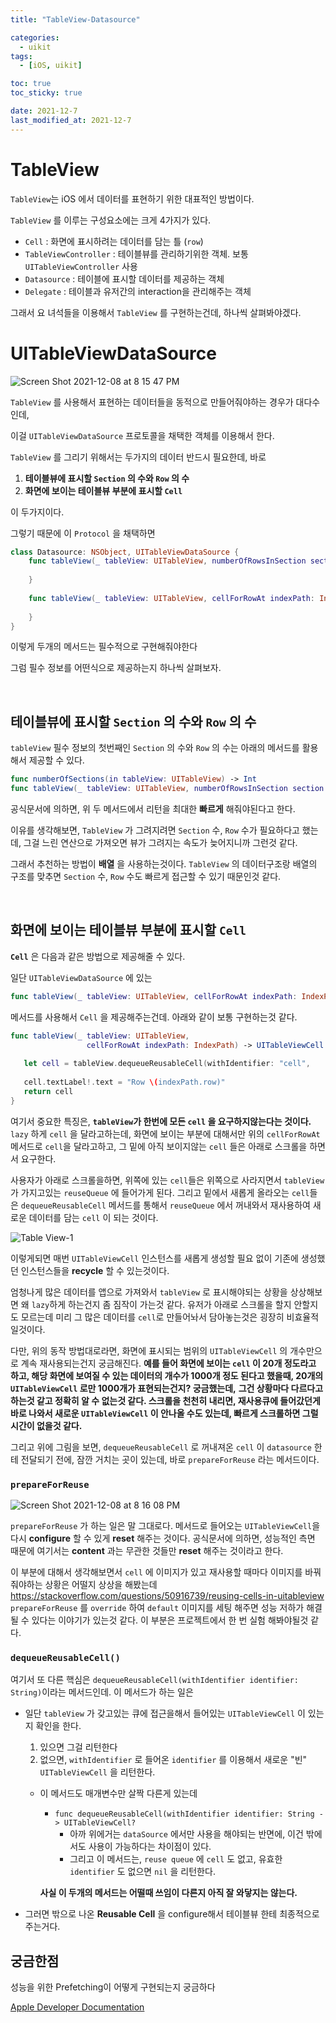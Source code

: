 ```yaml
---
title: "TableView-Datasource"

categories:
  - uikit
tags:
  - [iOS, uikit]

toc: true
toc_sticky: true

date: 2021-12-7
last_modified_at: 2021-12-7
---
```



# TableView

`TableView`는 iOS 에서 데이터를 표현하기 위한 대표적인 방법이다.

`TableView` 를 이루는 구성요소에는 크게 4가지가 있다.

- `Cell` : 화면에 표시하려는 데이터를 담는 틀 (`row`)
- `TableViewController` : 테이블뷰를 관리하기위한 객체. 보통 `UITableViewController` 사용
- `Datasource` : 테이블에 표시할 데이터를 제공하는 객체
- `Delegate` : 테이블과 유저간의 interaction을 관리해주는 객체

그래서 요 녀석들을 이용해서 `TableView` 를 구현하는건데, 하나씩 살펴봐야겠다.

# UITableViewDataSource

![Screen Shot 2021-12-08 at 8 15 47 PM](https://user-images.githubusercontent.com/33091784/145199347-0b497c91-d54d-48d8-8d05-54cea481e0d9.png)


`TableView` 를 사용해서 표현하는 데이터들을 동적으로 만들어줘야하는 경우가 대다수인데,

이걸 `UITableViewDataSource` 프로토콜을 채택한 객체를 이용해서 한다.

`TableView` 를 그리기 위해서는 두가지의 데이터 반드시 필요한데, 바로

1. **테이블뷰에 표시할 `Section` 의 수와 `Row` 의 수**
2. **화면에 보이는 테이블뷰 부분에 표시할 `Cell`** 

이 두가지이다. 

그렇기 때문에 이 `Protocol` 을 채택하면 

```swift
class Datasource: NSObject, UITableViewDataSource {
    func tableView(_ tableView: UITableView, numberOfRowsInSection section: Int) -> Int {
        
    }
    
    func tableView(_ tableView: UITableView, cellForRowAt indexPath: IndexPath) -> UITableViewCell {
        
    }
}
```

이렇게 두개의 메서드는 필수적으로 구현해줘야한다

그럼 필수 정보를 어떤식으로 제공하는지 하나씩 살펴보자.

<br>


## 테이블뷰에 표시할 `Section` 의 수와 `Row` 의 수
`tableView` 필수 정보의 첫번째인 `Section` 의 수와 `Row` 의 수는 아래의 메서드를 활용해서 제공할 수 있다.
```swift
func numberOfSections(in tableView: UITableView) -> Int
func tableView(_ tableView: UITableView, numberOfRowsInSection section: Int) -> Int
```

공식문서에 의하면, 위 두 메서드에서 리턴을 최대한 **빠르게** 해줘야된다고 한다.

이유를 생각해보면, `TableView` 가 그려지려면 `Section` 수, `Row` 수가 필요하다고 했는데, 그걸 느린 연산으로 가져오면 뷰가 그려지는 속도가 늦어지니까 그런것 같다.

그래서 추천하는 방법이 **배열** 을 사용하는것이다. `TableView` 의 데이터구조랑 배열의 구조를 맞추면  `Section` 수, `Row` 수도 빠르게 접근할 수 있기 때문인것 같다.

<br>


## 화면에 보이는 테이블뷰 부분에 표시할 `Cell`

**`Cell`** 은 다음과 같은 방법으로 제공해줄 수 있다.

일단 `UITableViewDataSource` 에 있는 
```swift
func tableView(_ tableView: UITableView, cellForRowAt indexPath: IndexPath) -> UITableViewCell {} 
```


메서드를 사용해서 `Cell` 을 제공해주는건데. 아래와 같이 보통 구현하는것 같다.

```swift
func tableView(_ tableView: UITableView,
                 cellForRowAt indexPath: IndexPath) -> UITableViewCell {
  
   let cell = tableView.dequeueReusableCell(withIdentifier: "cell",
                                                                                     for: indexPath)
   cell.textLabel!.text = "Row \(indexPath.row)"
   return cell
}
```
여기서 중요한 특징은, **`tableView`가 한번에 모든 `cell` 을 요구하지않는다는 것이다.** `lazy` 하게 `cell` 을 달라고하는데, 화면에 보이는 부분에 대해서만 위의 `cellForRowAt` 메서드로 `cell`을 달라고하고, 그 밑에 아직 보이지않는 `cell` 들은 아래로 스크롤을 하면서 요구한다.

사용자가 아래로 스크롤을하면, 위쪽에 있는 `cell`들은 위쪽으로 사라지면서 `tableView`가 가지고있는 `reuseQueue` 에 들어가게 된다.
그리고 밑에서 새롭게 올라오는 `cell`들은 `dequeueReusableCell` 메서드를 통해서 `reuseQueue` 에서 꺼내와서 재사용하여 새로운 데이터를 담는 `cell` 이 되는 것이다. 

![Table View-1](https://user-images.githubusercontent.com/33091784/145315887-b2974d63-4596-4bf6-bdb0-d17d4b7b2cf9.jpg)

이렇게되면 매번 `UITableViewCell` 인스턴스를 새롭게 생성할 필요 없이 기존에 생성했던 인스턴스들을 **recycle** 할 수 있는것이다.

엄청나게 많은 데이터를 앱으로 가져와서 `tableView` 로 표시해야되는 상황을 상상해보면 왜 `lazy`하게 하는건지 좀 짐작이 가는것 같다.
유저가 아래로 스크롤을 할지 안할지도 모르는데 미리 그 많은 데이터를 `cell`로 만들어놔서 담아놓는것은 굉장히 비효율적일것이다.

다만, 위의 동작 방법대로라면, 화면에 표시되는 범위의 `UITableViewCell` 의 개수만으로 계속 재사용되는건지 궁금해진다.
**예를 들어 화면에 보이는 `cell` 이 20개 정도라고 하고, 해당 화면에 보여질 수 있는 데이터의 개수가 1000개 정도 된다고 했을때, 20개의 `UITableViewCell` 로만 1000개가 표현되는건지? 궁금했는데,**
**그건 상황마다 다르다고 하는것 같고 정확히 알 수 없는것 같다. 스크롤을 천천히 내리면, 재사용큐에 들어갔던게 바로 나와서 새로운 `UITableViewCell` 이 안나올 수도 있는데, 빠르게 스크롤하면 그럴 시간이 없을것 같다.**

그리고 위에 그림을 보면, `dequeueReusableCell` 로 꺼내져온 `cell` 이 `datasource` 한테 전달되기 전에, 잠깐 거치는 곳이 있는데,
바로 `prepareForReuse` 라는 메서드이다.


### `prepareForReuse`

![Screen Shot 2021-12-08 at 8 16 08 PM](https://user-images.githubusercontent.com/33091784/145199401-5a0a86ed-39b4-4f3c-9471-fd7005a2ef51.png)

`prepareForReuse` 가 하는 일은 말 그대로다.
메서드로 들어오는 `UITableViewCell`을 다시 **configure** 할 수 있게 **reset** 해주는 것이다.
공식문서에 의하면, 성능적인 측면 때문에 여기서는 **content** 과는 무관한 것들만 **reset** 해주는 것이라고 한다.

이 부분에 대해서 생각해보면서 `cell` 에 이미지가 있고 재사용할 때마다 이미지를 바꿔줘야하는 상황은 어떨지 상상을 해봤는데
<https://stackoverflow.com/questions/50916739/reusing-cells-in-uitableview>
`prepareForReuse` 를 `override` 하여 `default` 이미지를 세팅 해주면 성능 저하가 해결 될 수 있다는 이야기가 있는것 같다.
이 부분은 프로젝트에서 한 번 실험 해봐야될것 같다.

### `dequeueReusableCell()`

여기서 또 다른 핵심은 `dequeueReusableCell(withIdentifier identifier: String)`이라는 메서드인데. 이 메서드가 하는 일은
    
- 일단 `tableView` 가 갖고있는 큐에 접근을해서 들어있는 `UITableViewCell` 이 있는지 확인을 한다.
    
    1. 있으면 그걸 리턴한다
    2. 없으면, `withIdentifier` 로 들어온 `identifier` 를 이용해서 새로운 "빈" `UITableViewCell` 을 리턴한다.
    
    - 이 메서드도 매개변수만 살짝 다른게 있는데
        - `func dequeueReusableCell(withIdentifier identifier: String -> UITableViewCell?`
            - 아까 위에거는 `dataSource` 에서만 사용을 해야되는 반면에, 이건 밖에서도 사용이 가능하다는 차이점이 있다.
            - 그리고 이 메서드는, `reuse queue` 에 `cell` 도 없고, 유효한 `identifier` 도 없으면 `nil` 을 리턴한다.
        
        **사실 이 두개의 메서드는 어떨때 쓰임이 다른지 아직 잘 와닿지는 않는다.**
        
        
- 그러면 밖으로 나온 **Reusable Cell** 을 configure해서 테이블뷰 한테 최종적으로 주는거다.

## 궁금한점

성능을 위한 Prefetching이 어떻게 구현되는지 궁금하다

[Apple Developer Documentation](https://developer.apple.com/documentation/uikit/uitableviewdatasourceprefetching)
